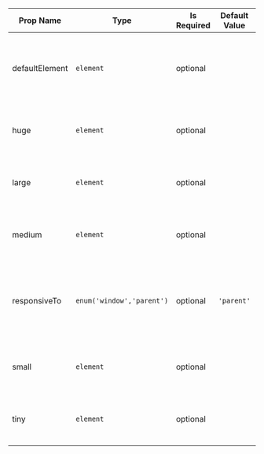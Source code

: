 | Prop Name | Type | Is Required | Default Value | Description |
|-|-|-|-|-|
| defaultElement| `element`| optional| | An element to be displayed at default breakpoints ( Between 0 and tiny )|
| huge| `element`| optional| | An element to be displayed at huge breakpoints|
| large| `element`| optional| | An element to be displayed at large breakpoints|
| medium| `element`| optional| | An element to be displayed at medium breakpoints|
| responsiveTo| `enum('window','parent')`| optional| `'parent'`| The viewport the element will be responsive to, one of `window` or `parent`|
| small| `element`| optional| | An element to be displayed at small breakpoints|
| tiny| `element`| optional| | An element to be displayed at tiny breakpoints|